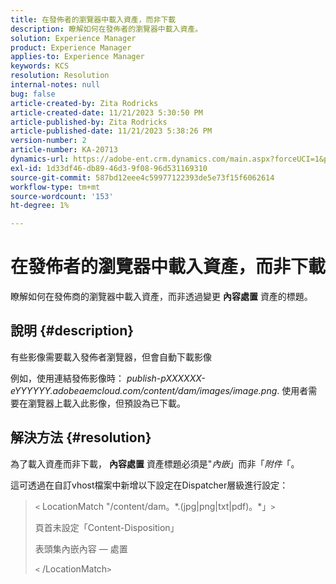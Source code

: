 ```yaml
---
title: 在發佈者的瀏覽器中載入資產，而非下載
description: 瞭解如何在發佈者的瀏覽器中載入資產。
solution: Experience Manager
product: Experience Manager
applies-to: Experience Manager
keywords: KCS
resolution: Resolution
internal-notes: null
bug: false
article-created-by: Zita Rodricks
article-created-date: 11/21/2023 5:30:50 PM
article-published-by: Zita Rodricks
article-published-date: 11/21/2023 5:38:26 PM
version-number: 2
article-number: KA-20713
dynamics-url: https://adobe-ent.crm.dynamics.com/main.aspx?forceUCI=1&pagetype=entityrecord&etn=knowledgearticle&id=b0e7e5b2-9388-ee11-8179-6045bd006295
exl-id: 1d33df46-db89-46d3-9f08-96d531169310
source-git-commit: 587bd12eee4c59977122393de5e73f15f6062614
workflow-type: tm+mt
source-wordcount: '153'
ht-degree: 1%

---
```


# 在發佈者的瀏覽器中載入資產，而非下載


瞭解如何在發佈商的瀏覽器中載入資產，而非透過變更 <b>內容處置</b> 資產的標題。

## 說明 {#description}


有些影像需要載入發佈者瀏覽器，但會自動下載影像

例如，使用連結發佈影像時： *publish-pXXXXXX-eYYYYYY.adobeaemcloud.com/content/dam/images/image.png*. 使用者需要在瀏覽器上載入此影像，但預設為已下載。


## 解決方法 {#resolution}


為了載入資產而非下載， <b>內容處置</b> 資產標題必須是&quot;*內嵌*」而非「*附件*「。

這可透過在自訂vhost檔案中新增以下設定在Dispatcher層級進行設定：




> `<` LocationMatch &quot;\/content\/dam。\*\.(jpg|png|txt|pdf)。\*」`>`
> 
> 頁首未設定「Content-Disposition」
> 
> 表頭集內嵌內容 — 處置
> 
> `<` /LocationMatch`>`
